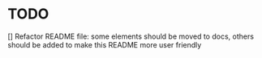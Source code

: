 # TODO

  [] Refactor README file: some elements should be moved to docs, others should be added to make this README more user friendly
